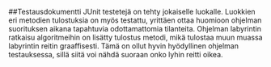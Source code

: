 ##Testausdokumentti
JUnit testetejä on tehty jokaiselle luokalle. Luokkien eri metodien tulostuksia on myös testattu, yrittäen ottaa huomioon ohjelman suorituksen aikana tapahtuvia odottamattomia tilanteita. Ohjelman labyrintin ratkaisu algoritmeihin on lisätty tulostus metodi, mikä tulostaa muun muassa labyrintin reitin graaffisesti. Tämä on ollut hyvin hyödyllinen ohjelman testauksessa, sillä siitä voi nähdä suoraan onko lyhin reitti oikea. 
